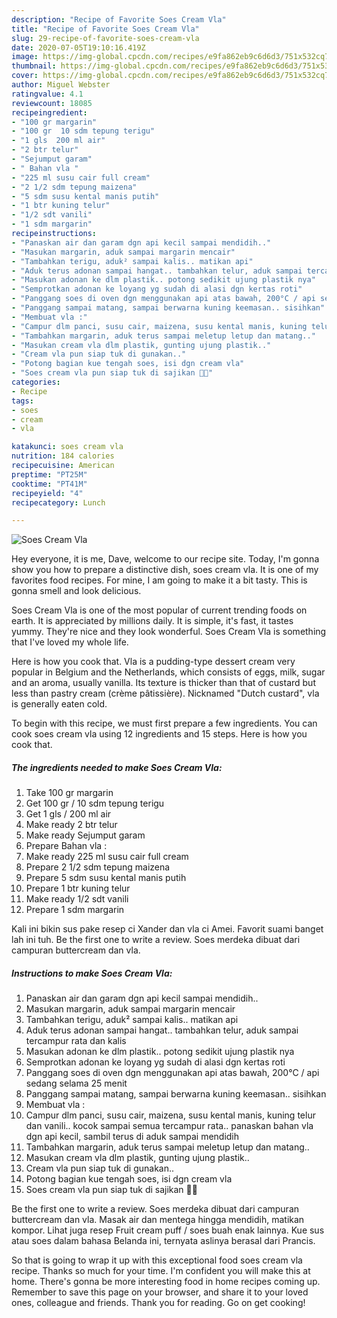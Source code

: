 ```yaml
---
description: "Recipe of Favorite Soes Cream Vla"
title: "Recipe of Favorite Soes Cream Vla"
slug: 29-recipe-of-favorite-soes-cream-vla
date: 2020-07-05T19:10:16.419Z
image: https://img-global.cpcdn.com/recipes/e9fa862eb9c6d6d3/751x532cq70/soes-cream-vla-foto-resep-utama.jpg
thumbnail: https://img-global.cpcdn.com/recipes/e9fa862eb9c6d6d3/751x532cq70/soes-cream-vla-foto-resep-utama.jpg
cover: https://img-global.cpcdn.com/recipes/e9fa862eb9c6d6d3/751x532cq70/soes-cream-vla-foto-resep-utama.jpg
author: Miguel Webster
ratingvalue: 4.1
reviewcount: 18085
recipeingredient:
- "100 gr margarin"
- "100 gr  10 sdm tepung terigu"
- "1 gls  200 ml air"
- "2 btr telur"
- "Sejumput garam"
- " Bahan vla "
- "225 ml susu cair full cream"
- "2 1/2 sdm tepung maizena"
- "5 sdm susu kental manis putih"
- "1 btr kuning telur"
- "1/2 sdt vanili"
- "1 sdm margarin"
recipeinstructions:
- "Panaskan air dan garam dgn api kecil sampai mendidih.."
- "Masukan margarin, aduk sampai margarin mencair"
- "Tambahkan terigu, aduk² sampai kalis.. matikan api"
- "Aduk terus adonan sampai hangat.. tambahkan telur, aduk sampai tercampur rata dan kalis"
- "Masukan adonan ke dlm plastik.. potong sedikit ujung plastik nya"
- "Semprotkan adonan ke loyang yg sudah di alasi dgn kertas roti"
- "Panggang soes di oven dgn menggunakan api atas bawah, 200°C / api sedang selama 25 menit"
- "Panggang sampai matang, sampai berwarna kuning keemasan.. sisihkan"
- "Membuat vla :"
- "Campur dlm panci, susu cair, maizena, susu kental manis, kuning telur dan vanili.. kocok sampai semua tercampur rata.. panaskan bahan vla dgn api kecil, sambil terus di aduk sampai mendidih"
- "Tambahkan margarin, aduk terus sampai meletup letup dan matang.."
- "Masukan cream vla dlm plastik, gunting ujung plastik.."
- "Cream vla pun siap tuk di gunakan.."
- "Potong bagian kue tengah soes, isi dgn cream vla"
- "Soes cream vla pun siap tuk di sajikan 🤗😋"
categories:
- Recipe
tags:
- soes
- cream
- vla

katakunci: soes cream vla 
nutrition: 184 calories
recipecuisine: American
preptime: "PT25M"
cooktime: "PT41M"
recipeyield: "4"
recipecategory: Lunch

---
```



![Soes Cream Vla](https://img-global.cpcdn.com/recipes/e9fa862eb9c6d6d3/751x532cq70/soes-cream-vla-foto-resep-utama.jpg)

Hey everyone, it is me, Dave, welcome to our recipe site. Today, I'm gonna show you how to prepare a distinctive dish, soes cream vla. It is one of my favorites food recipes. For mine, I am going to make it a bit tasty. This is gonna smell and look delicious.

Soes Cream Vla is one of the most popular of current trending foods on earth. It is appreciated by millions daily. It is simple, it's fast, it tastes yummy. They're nice and they look wonderful. Soes Cream Vla is something that I've loved my whole life.

Here is how you cook that. Vla is a pudding-type dessert cream very popular in Belgium and the Netherlands, which consists of eggs, milk, sugar and an aroma, usually vanilla. Its texture is thicker than that of custard but less than pastry cream (crème pâtissière). Nicknamed &#34;Dutch custard&#34;, vla is generally eaten cold.


To begin with this recipe, we must first prepare a few ingredients. You can cook soes cream vla using 12 ingredients and 15 steps. Here is how you cook that.

<!--inarticleads1-->

##### The ingredients needed to make Soes Cream Vla:

1. Take 100 gr margarin
1. Get 100 gr / 10 sdm tepung terigu
1. Get 1 gls / 200 ml air
1. Make ready 2 btr telur
1. Make ready Sejumput garam
1. Prepare  Bahan vla :
1. Make ready 225 ml susu cair full cream
1. Prepare 2 1/2 sdm tepung maizena
1. Prepare 5 sdm susu kental manis putih
1. Prepare 1 btr kuning telur
1. Make ready 1/2 sdt vanili
1. Prepare 1 sdm margarin


Kali ini bikin sus pake resep ci Xander dan vla ci Amei. Favorit suami banget lah ini tuh. Be the first one to write a review. Soes merdeka dibuat dari campuran buttercream dan vla. 

<!--inarticleads2-->

##### Instructions to make Soes Cream Vla:

1. Panaskan air dan garam dgn api kecil sampai mendidih..
1. Masukan margarin, aduk sampai margarin mencair
1. Tambahkan terigu, aduk² sampai kalis.. matikan api
1. Aduk terus adonan sampai hangat.. tambahkan telur, aduk sampai tercampur rata dan kalis
1. Masukan adonan ke dlm plastik.. potong sedikit ujung plastik nya
1. Semprotkan adonan ke loyang yg sudah di alasi dgn kertas roti
1. Panggang soes di oven dgn menggunakan api atas bawah, 200°C / api sedang selama 25 menit
1. Panggang sampai matang, sampai berwarna kuning keemasan.. sisihkan
1. Membuat vla :
1. Campur dlm panci, susu cair, maizena, susu kental manis, kuning telur dan vanili.. kocok sampai semua tercampur rata.. panaskan bahan vla dgn api kecil, sambil terus di aduk sampai mendidih
1. Tambahkan margarin, aduk terus sampai meletup letup dan matang..
1. Masukan cream vla dlm plastik, gunting ujung plastik..
1. Cream vla pun siap tuk di gunakan..
1. Potong bagian kue tengah soes, isi dgn cream vla
1. Soes cream vla pun siap tuk di sajikan 🤗😋


Be the first one to write a review. Soes merdeka dibuat dari campuran buttercream dan vla. Masak air dan mentega hingga mendidih, matikan kompor. Lihat juga resep Fruit cream puff / soes buah enak lainnya. Kue sus atau soes dalam bahasa Belanda ini, ternyata aslinya berasal dari Prancis. 

So that is going to wrap it up with this exceptional food soes cream vla recipe. Thanks so much for your time. I'm confident you will make this at home. There's gonna be more interesting food in home recipes coming up. Remember to save this page on your browser, and share it to your loved ones, colleague and friends. Thank you for reading. Go on get cooking!
